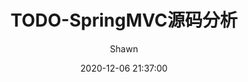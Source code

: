 ---
layout: post
title: "TODO-SpringMVC源码分析"
# subtitle: ' ""'
date: 2020-12-06 21:37:00
author: "Shawn"
header-style: text
catalog: true
tags:
  - Spring
  - 源码
---